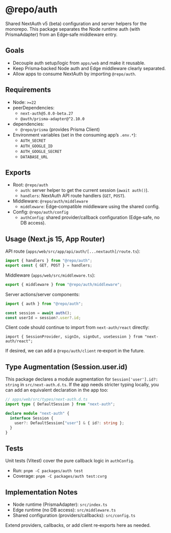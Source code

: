 # @repo/auth

Shared NextAuth v5 (beta) configuration and server helpers for the monorepo. This package separates the Node runtime auth (with PrismaAdapter) from an Edge‑safe middleware entry.

## Goals
- Decouple auth setup/logic from `apps/web` and make it reusable.
- Keep Prisma‑backed Node auth and Edge middleware clearly separated.
- Allow apps to consume NextAuth by importing `@repo/auth`.

## Requirements
- Node: `>=22`
- peerDependencies:
  - `next-auth@5.0.0-beta.27`
  - `@auth/prisma-adapter@^2.10.0`
- dependencies:
  - `@repo/prisma` (provides Prisma Client)
- Environment variables (set in the consuming app’s `.env.*`):
  - `AUTH_SECRET`
  - `AUTH_GOOGLE_ID`
  - `AUTH_GOOGLE_SECRET`
  - `DATABASE_URL`

## Exports
- Root: `@repo/auth`
  - `auth`: server helper to get the current session (`await auth()`).
  - `handlers`: NextAuth API route handlers (`GET`, `POST`).
- Middleware: `@repo/auth/middleware`
  - `middleware`: Edge‑compatible middleware using the shared config.
- Config: `@repo/auth/config`
  - `authConfig`: shared provider/callback configuration (Edge‑safe, no DB access).

## Usage (Next.js 15, App Router)

API route (`apps/web/src/app/api/auth/[...nextauth]/route.ts`):

```ts
import { handlers } from "@repo/auth";
export const { GET, POST } = handlers;
```

Middleware (`apps/web/src/middleware.ts`):

```ts
export { middleware } from "@repo/auth/middleware";
```

Server actions/server components:

```ts
import { auth } from "@repo/auth";

const session = await auth();
const userId = session?.user?.id;
```

Client code should continue to import from `next-auth/react` directly:

```tsx
import { SessionProvider, signIn, signOut, useSession } from "next-auth/react";
```

If desired, we can add a `@repo/auth/client` re‑export in the future.

## Type Augmentation (Session.user.id)
This package declares a module augmentation for `Session['user'].id?: string` in `src/next-auth.d.ts`.
If the app needs stricter typing locally, you can add an equivalent declaration in the app too:

```ts
// apps/web/src/types/next-auth.d.ts
import type { DefaultSession } from "next-auth";

declare module "next-auth" {
  interface Session {
    user?: DefaultSession["user"] & { id?: string };
  }
}
```

## Tests
Unit tests (Vitest) cover the pure callback logic in `authConfig`.

- Run: `pnpm -C packages/auth test`
- Coverage: `pnpm -C packages/auth test:cvrg`

## Implementation Notes
- Node runtime (PrismaAdapter): `src/index.ts`
- Edge runtime (no DB access): `src/middleware.ts`
- Shared configuration (providers/callbacks): `src/config.ts`

Extend providers, callbacks, or add client re‑exports here as needed.
